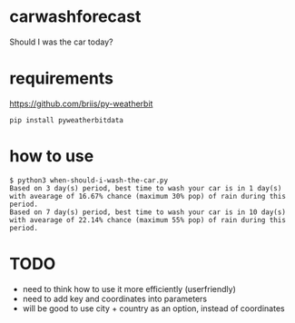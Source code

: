 # carwashforecast
Should I was the car today?


# requirements
https://github.com/briis/py-weatherbit

```
pip install pyweatherbitdata
```

# how to use

```
$ python3 when-should-i-wash-the-car.py
Based on 3 day(s) period, best time to wash your car is in 1 day(s) with avearage of 16.67% chance (maximum 30% pop) of rain during this period.
Based on 7 day(s) period, best time to wash your car is in 10 day(s) with avearage of 22.14% chance (maximum 55% pop) of rain during this period.
```

# TODO
- need to think how to use it more efficiently (userfriendly)
- need to add key and coordinates into parameters
- will be good to use city + country as an option, instead of coordinates
